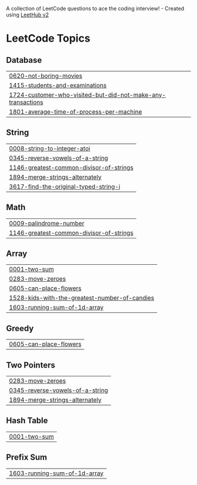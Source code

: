A collection of LeetCode questions to ace the coding interview! - Created using [LeetHub v2](https://github.com/arunbhardwaj/LeetHub-2.0)
<!---LeetCode Topics Start-->
# LeetCode Topics
## Database
|  |
| ------- |
| [0620-not-boring-movies](https://github.com/shubhamkrcodes/Code-Challenges/tree/master/0620-not-boring-movies) |
| [1415-students-and-examinations](https://github.com/shubhamkrcodes/Code-Challenges/tree/master/1415-students-and-examinations) |
| [1724-customer-who-visited-but-did-not-make-any-transactions](https://github.com/shubhamkrcodes/Code-Challenges/tree/master/1724-customer-who-visited-but-did-not-make-any-transactions) |
| [1801-average-time-of-process-per-machine](https://github.com/shubhamkrcodes/Code-Challenges/tree/master/1801-average-time-of-process-per-machine) |
## String
|  |
| ------- |
| [0008-string-to-integer-atoi](https://github.com/shubhamkrcodes/Code-Challenges/tree/master/0008-string-to-integer-atoi) |
| [0345-reverse-vowels-of-a-string](https://github.com/shubhamkrcodes/Code-Challenges/tree/master/0345-reverse-vowels-of-a-string) |
| [1146-greatest-common-divisor-of-strings](https://github.com/shubhamkrcodes/Code-Challenges/tree/master/1146-greatest-common-divisor-of-strings) |
| [1894-merge-strings-alternately](https://github.com/shubhamkrcodes/Code-Challenges/tree/master/1894-merge-strings-alternately) |
| [3617-find-the-original-typed-string-i](https://github.com/shubhamkrcodes/Code-Challenges/tree/master/3617-find-the-original-typed-string-i) |
## Math
|  |
| ------- |
| [0009-palindrome-number](https://github.com/shubhamkrcodes/Code-Challenges/tree/master/0009-palindrome-number) |
| [1146-greatest-common-divisor-of-strings](https://github.com/shubhamkrcodes/Code-Challenges/tree/master/1146-greatest-common-divisor-of-strings) |
## Array
|  |
| ------- |
| [0001-two-sum](https://github.com/shubhamkrcodes/Code-Challenges/tree/master/0001-two-sum) |
| [0283-move-zeroes](https://github.com/shubhamkrcodes/Code-Challenges/tree/master/0283-move-zeroes) |
| [0605-can-place-flowers](https://github.com/shubhamkrcodes/Code-Challenges/tree/master/0605-can-place-flowers) |
| [1528-kids-with-the-greatest-number-of-candies](https://github.com/shubhamkrcodes/Code-Challenges/tree/master/1528-kids-with-the-greatest-number-of-candies) |
| [1603-running-sum-of-1d-array](https://github.com/shubhamkrcodes/Code-Challenges/tree/master/1603-running-sum-of-1d-array) |
## Greedy
|  |
| ------- |
| [0605-can-place-flowers](https://github.com/shubhamkrcodes/Code-Challenges/tree/master/0605-can-place-flowers) |
## Two Pointers
|  |
| ------- |
| [0283-move-zeroes](https://github.com/shubhamkrcodes/Code-Challenges/tree/master/0283-move-zeroes) |
| [0345-reverse-vowels-of-a-string](https://github.com/shubhamkrcodes/Code-Challenges/tree/master/0345-reverse-vowels-of-a-string) |
| [1894-merge-strings-alternately](https://github.com/shubhamkrcodes/Code-Challenges/tree/master/1894-merge-strings-alternately) |
## Hash Table
|  |
| ------- |
| [0001-two-sum](https://github.com/shubhamkrcodes/Code-Challenges/tree/master/0001-two-sum) |
## Prefix Sum
|  |
| ------- |
| [1603-running-sum-of-1d-array](https://github.com/shubhamkrcodes/Code-Challenges/tree/master/1603-running-sum-of-1d-array) |
<!---LeetCode Topics End-->